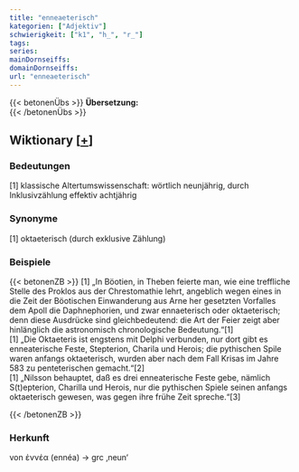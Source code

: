 ```yaml
---
title: "enneaeterisch"
kategorien: ["Adjektiv"]
schwierigkeit: ["k1", "h_", "r_"]
tags:
series:
mainDornseiffs:
domainDornseiffs:
url: "enneaeterisch"
---
```


{{< betonenÜbs >}}
**Übersetzung:**  
{{< /betonenÜbs >}}

## Wiktionary [[+](https://de.wiktionary.org/wiki/enneaeterisch)]

### Bedeutungen
[1] klassische Altertumswissenschaft: wörtlich neunjährig, durch Inklusivzählung effektiv achtjährig  

### Synonyme
[1] oktaeterisch (durch exklusive Zählung)  

### Beispiele
{{< betonenZB >}}
[1] „In Böotien, in Theben feierte man, wie eine treffliche Stelle des Proklos aus der Chrestomathie lehrt, angeblich wegen eines in die Zeit der Böotischen Einwanderung aus Arne her gesetzten Vorfalles dem Apoll die Daphnephorien, und zwar ennaeterisch oder oktaeterisch; denn diese Ausdrücke sind gleichbedeutend: die Art der Feier zeigt aber hinlänglich die astronomisch chronologische Bedeutung.“[1]  
[1] „Die Oktaeteris ist engstens mit Delphi verbunden, nur dort gibt es enneaterische Feste, Stepterion, Charila und Herois; die pythischen Spile waren anfangs oktaeterisch, wurden aber nach dem Fall Krisas im Jahre 583 zu penteterischen gemacht.“[2]  
[1] „Nilsson behauptet, daß es drei enneaterische Feste gebe, nämlich S(t)epterion, Charilla und Herois, nur die pythischen Spiele seinen anfangs oktaeterisch gewesen, was gegen ihre frühe Zeit spreche.“[3]  

{{< /betonenZB >}}
### Herkunft
von ἐννέα (ennéa) → grc ‚neun‘  



